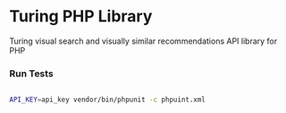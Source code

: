 # Turing PHP Library
Turing visual search and visually similar recommendations API library for PHP


### Run Tests

```bash

API_KEY=api_key vendor/bin/phpunit -c phpuint.xml

```
